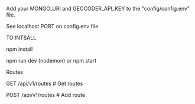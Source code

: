 

Add your MONGO_URI and GEOCODER_API_KEY to the "config/config.env" file.

See localhost PORT on config.env file

TO INTSALL 

npm install

npm run dev (nodemon)
or
npm start


Routes

GET    /api/v1/routes # Get routes

POST   /api/v1/routes # Add route



